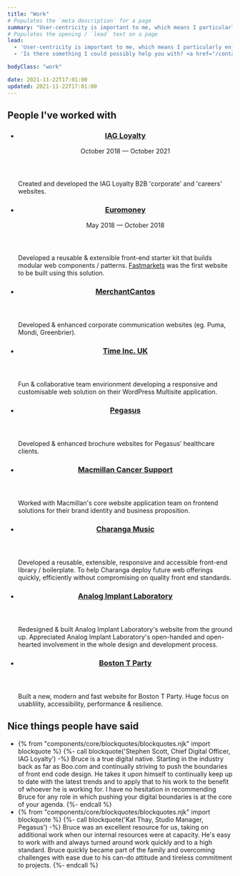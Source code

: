 ```yaml
---
title: "Work"
# Populates the `meta description` for a page
summary: "User-centricity is important to me, which means I particularly enjoy building web interfaces that are usable, accessible, performant, resilient and as future-friendly as possible."
# Populates the opening / `lead` text on a page
lead:
  - 'User-centricity is important to me, which means I particularly enjoy building web interfaces that are usable, accessible, performant, resilient and as future-friendly as possible.'
  - 'Is there something I could possibly help you with? <a href="/contact">Get in touch</a>.'

bodyClass: "work"

date: 2021-11-22T17:01:00
updated: 2021-11-22T17:01:00
---
```


<section aria-labelledby="companies" class="companies">
  <h2 id="companies">People I've worked with</h2>
  <ul role="list" class="auto-grid | no-list">
    <li>
      <article class="card card--stacked">
        <div class="card__content">
          <header class="card__header">
            <h3 class="card__title">
              <a href="https://iagloyalty.com">IAG Loyalty</a>
            </h3>
            <span class="date-time">October 2018 &mdash; October 2021</span>
          </header>
          <div class="card__body">
            <p>Created and developed the IAG Loyalty B2B 'corporate' and 'careers' websites.</p>
          </div>
        </div>
      </article>
    </li>
    <li>
      <article class="card card--stacked">
        <div class="card__content">
          <header class="card__header">
            <h3 class="card__title">
              <a href="https://www.euromoneyplc.com">Euromoney</a>
            </h3>
            <span class="date-time">May 2018 &mdash; October 2018</span>
          </header>
          <div class="card__body">
            <p>Developed a reusable & extensible front-end starter kit that builds modular web components / patterns. <a href="https://www.fastmarkets.com">Fastmarkets</a> was the first website to be built using this solution.</p>
          </div>
        </div>
      </article>
    </li>
    <li>
      <article class="card card--stacked">
        <div class="card__content">
          <header class="card__header">
            <h3 class="card__title">
              <a href="https://www.merchantcantos.com">MerchantCantos</a>
            </h3>
          </header>
          <div class="card__body">
            <p>Developed & enhanced corporate communication websites (eg. Puma, Mondi, Greenbrier).</p>
          </div>
        </div>
      </article>
    </li>
    <li>
      <article class="card card--stacked">
        <div class="card__content">
          <header class="card__header">
            <h3 class="card__title">
              <a href="https://www.timeincuk.com">Time Inc. UK</a>
            </h3>
          </header>
          <div class="card__body">
            <p>Fun & collaborative team envirionment developing a responsive and customisable web solution on their WordPress Multisite application.</p>
          </div>
        </div>
      </article>
    </li>
    <li>
      <article class="card card--stacked">
        <div class="card__content">
          <header class="card__header">
            <h3 class="card__title">
              <a href="http://www.thisispegasus.co.uk">Pegasus</a>
            </h3>
          </header>
          <div class="card__body">
            <p>Developed & enhanced brochure websites for Pegasus’ healthcare clients.</p>
          </div>
        </div>
      </article>
    </li>
    <li>
      <article class="card card--stacked">
        <div class="card__content">
          <header class="card__header">
            <h3 class="card__title">
              <a href="https://www.macmillan.org.uk">Macmillan Cancer Support</a>
            </h3>
          </header>
          <div class="card__body">
            <p>Worked with Macmillan's core website application team on frontend solutions for their brand identity and business proposition.</p>
          </div>
        </div>
      </article>
    </li>
    <li>
      <article class="card card--stacked">
        <div class="card__content">
          <header class="card__header">
            <h3 class="card__title">
              <a href="https://charanga.com">Charanga Music</a>
            </h3>
          </header>
          <div class="card__body">
            <p>Developed a reusable, extensible, responsive and accessible front-end library / boilerplate. To help Charanga deploy future web offerings quickly, efficiently without compromising on quality front end standards.</p>
          </div>
        </div>
      </article>
    </li>
    <li>
      <article class="card card--stacked">
        <div class="card__content">
          <header class="card__header">
            <h3 class="card__title">
              <a href="http://analog-lab.co.uk">Analog Implant Laboratory</a>
            </h3>
          </header>
          <div class="card__body">
            <p>Redesigned & built Analog Implant Laboratory's website from the ground up. Appreciated Analog Implant Laboratory's open-handed and open-hearted involvement in the whole design and development process.</p>
          </div>
        </div>
      </article>
    </li>
    <li>
      <article class="card card--stacked">
        <div class="card__content">
          <header class="card__header">
            <h3 class="card__title">
              <a href="https://bostontparty.co.za">Boston T Party</a>
            </h3>
          </header>
          <div class="card__body">
            <p>Built a new, modern and fast website for Boston T Party. Huge focus on usablility, accessibility, performance & resilience.</p>
          </div>
        </div>
      </article>
    </li>
  </ul>
</section>

<section aria-labelledby="testimonials" class="testimonials">
  <h2 id="testimonials">Nice things people have said</h2>
  <ul role="list" class="auto-grid | no-list">
    <li>
    {% from "components/core/blockquotes/blockquotes.njk" import blockquote %}
    {%- call blockquote('Stephen Scott, Chief Digital Officer, IAG Loyalty') -%}
      Bruce is a true digital native. Starting in the industry back as far as Boo.com and continually striving to push the boundaries of front end code design. He takes it upon himself to continually keep up to date with the latest trends and to apply that to his work to the benefit of whoever he is working for. I have no hesitation in recommending Bruce for any role in which pushing your digital boundaries is at the core of your agenda.
    {%- endcall %}
    </li>
    <li>
    {% from "components/core/blockquotes/blockquotes.njk" import blockquote %}
    {%- call blockquote('Kat Thay, Studio Manager, Pegasus') -%}
      Bruce was an excellent resource for us, taking on additional work when our internal resources were at capacity. He's easy to work with and always turned around work quickly and to a high standard. Bruce quickly became part of the family and overcoming challenges with ease due to his can-do attitude and tireless commitment to projects.
    {%- endcall %}
    </li>
  </ul>
</section>
